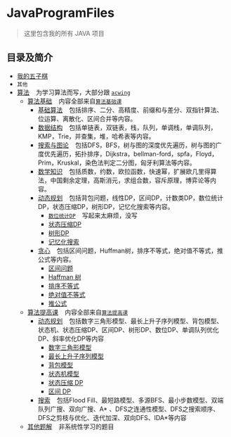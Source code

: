 # JavaProgramFiles

> 这里包含我的所有 JAVA 项目

## 目录及简介

- [我的五子棋](src/BackgammonProgram)
- `其他`
- [算法](src/Algorithm) &#x2002; 为学习算法而写，大部分跟 [`acwing`](https://www.acwing.com/)
    - [算法基础](src/Algorithm/Basic) &#x2002;
      内容全部来自[`算法基础课`](https://www.acwing.com/activity/content/11/)
        - [基础算法](src/Algorithm/Basic/BasicAlgorithms) &#x2002;
          包括排序、二分、高精度、前缀和与差分、双指针算法、位运算、离散化、区间合并等内容。
        - [数据结构](src/Algorithm/Basic/DataStructure) &#x2002;
          包括单链表，双链表，栈，队列，单调栈，单调队列，KMP，Trie，并查集，堆，哈希表等内容。
        - [搜索与图论](src/Algorithm/Basic/SearchAndGraphTheory) &#x2002;
          包括DFS，BFS，树与图的深度优先遍历，树与图的广度优先遍历，拓扑排序，Dijkstra，bellman-ford，spfa，Floyd，Prim，Kruskal，染色法判定二分图，匈牙利算法等内容。
        - [数学知识](src/Algorithm/Basic/MathematicalKnowledge) &#x2002;
          包括质数，约数，欧拉函数，快速幂，扩展欧几里得算法，中国剩余定理，高斯消元，求组合数，容斥原理，博弈论等内容。
        - [动态规划](src/Algorithm/Basic/DynamicProgramming) &#x2002;
          包括背包问题，线性DP，区间DP，计数类DP，数位统计DP，状态压缩DP，树形DP，记忆化搜索等内容。
            - [`数位统计DP`](https://www.acwing.com/activity/content/problem/content/1009/) &#x2002; 写起来太麻烦，没写
            - [状态压缩DP](src/Algorithm/Basic/DynamicProgramming/StateCompressedDP.java)
            - [树形DP](src/Algorithm/Basic/DynamicProgramming/TreeDP.java)
            - [记忆化搜索](src/Algorithm/Basic/DynamicProgramming/MemorySearch.java)
        - [贪心](src/Algorithm/Basic/Greed) &#x2002; 包括区间问题，Huffman树，排序不等式，绝对值不等式，推公式等内容。
            - [区间问题](src/Algorithm/Basic/Greed/IntervalProblem.java)
            - [Haffman 树](src/Algorithm/Basic/Greed/HuffmanTree.java)
            - [排序不等式](src/Algorithm/Basic/Greed/OrderingInequality.java)
            - [绝对值不等式](src/Algorithm/Basic/Greed/AbsoluteValueInequality.java)
            - [推公式](src/Algorithm/Basic/Greed/PushFormula.java)
    - [算法提高课](src/Algorithm/Improve) &#x2002;
      内容全部来自[`算法提高课`](https://www.acwing.com/activity/content/16/)
        - [动态规划](src/Algorithm/Improve/DynamicProgramming) &#x2002;
          包括数字三角形模型、最长上升子序列模型、背包模型、状态机、状态压缩DP、区间DP、树形DP、数位DP、单调队列优化DP、斜率优化DP等内容
            - [数字三角形模型](src/Algorithm/Improve/DynamicProgramming/DigitalTriangleModel.java)
            - [最长上升子序列模型](src/Algorithm/Improve/DynamicProgramming/LongestAscendingSubsequence.java)
            - [背包模型](src/Algorithm/Improve/DynamicProgramming/BackpackModel.java)
            - [状态机模型](src/Algorithm/Improve/DynamicProgramming/StateMachineModel.java)
            - [状态压缩 DP](src/Algorithm/Improve/DynamicProgramming/StateCompressionDP.java)
          - [区间 DP](src/Algorithm/Improve/DynamicProgramming/IntervalDP.java)
        - [搜索](src/Algorithm/Improve/Search) &#x2002; 包括Flood
          Fill、最短路模型、多源BFS、最小步数模型、双端队列广搜、双向广搜、A*
          、DFS之连通性模型、DFS之搜索顺序、DFS之剪枝与优化、迭代加深、双向DFS、IDA*等内容
    - [其他题解](src/Algorithm/Other) &#x2002; 非系统性学习的题目